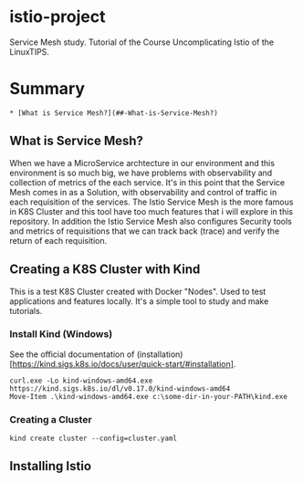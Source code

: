 # istio-project

Service Mesh study. Tutorial of the Course Uncomplicating Istio of the LinuxTIPS.

# Summary
<!--ts-->
    * [What is Service Mesh?](##-What-is-Service-Mesh?)
<!--te-->

## What is Service Mesh?

When we have a MicroService archtecture in our environment and this environment is so much big, we have problems with observability and collection of metrics of the each service. It's in this point that the Service Mesh comes in as a Solution, with observability and control of traffic in each requisition of the services. The Istio Service Mesh is the more famous in K8S Cluster and this tool have too much features that i will explore in this repository. In addition the Istio Service Mesh also configures Security tools and metrics of requisitions that we can track back (trace) and verify the return of each requisition.

## Creating a K8S Cluster with **Kind**

This is a test K8S Cluster created with Docker "Nodes". Used to test applications and features locally. It's a simple tool to study and make tutorials.

### Install Kind (Windows)

See the official documentation of (installation)[https://kind.sigs.k8s.io/docs/user/quick-start/#installation]. 

```
curl.exe -Lo kind-windows-amd64.exe https://kind.sigs.k8s.io/dl/v0.17.0/kind-windows-amd64
Move-Item .\kind-windows-amd64.exe c:\some-dir-in-your-PATH\kind.exe
```

### Creating a Cluster

```
kind create cluster --config=cluster.yaml
```

## Installing Istio